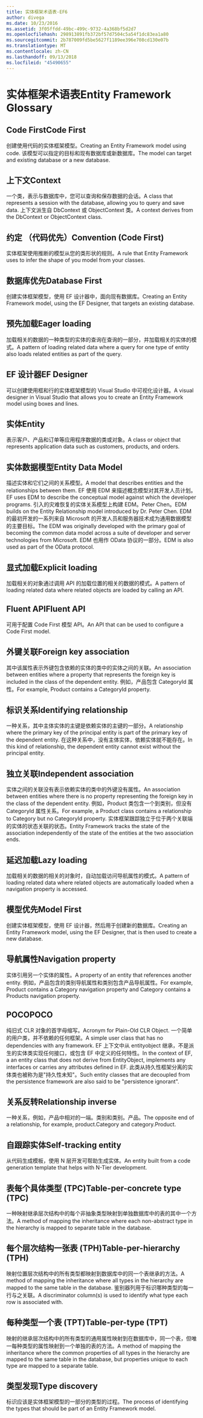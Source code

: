 ```yaml
---
title: 实体框架术语表-EF6
author: divega
ms.date: 10/23/2016
ms.assetid: 3f05ffdd-49bc-499c-9732-4a368bf5d2d7
ms.openlocfilehash: 298913891fb372bf57d7504c5a54f1dc83ea1a80
ms.sourcegitcommit: 2b787009fd5be5627f1189ee396e708cd130e07b
ms.translationtype: MT
ms.contentlocale: zh-CN
ms.lasthandoff: 09/13/2018
ms.locfileid: "45490655"
---
```

# <a name="entity-framework-glossary"></a><span data-ttu-id="65519-102">实体框架术语表</span><span class="sxs-lookup"><span data-stu-id="65519-102">Entity Framework Glossary</span></span>
## <a name="code-first"></a><span data-ttu-id="65519-103">Code First</span><span class="sxs-lookup"><span data-stu-id="65519-103">Code First</span></span>
<span data-ttu-id="65519-104">创建使用代码的实体框架模型。</span><span class="sxs-lookup"><span data-stu-id="65519-104">Creating an Entity Framework model using code.</span></span> <span data-ttu-id="65519-105">该模型可以指定的目标和现有数据库或新数据库。</span><span class="sxs-lookup"><span data-stu-id="65519-105">The model can target and existing database or a new database.</span></span>

## <a name="context"></a><span data-ttu-id="65519-106">上下文</span><span class="sxs-lookup"><span data-stu-id="65519-106">Context</span></span>
<span data-ttu-id="65519-107">一个类，表示与数据库中，您可以查询和保存数据的会话。</span><span class="sxs-lookup"><span data-stu-id="65519-107">A class that represents a session with the database, allowing you to query and save data.</span></span> <span data-ttu-id="65519-108">上下文派生自 DbContext 或 ObjectContext 类。</span><span class="sxs-lookup"><span data-stu-id="65519-108">A context derives from the DbContext or ObjectContext class.</span></span>

## <a name="convention-code-first"></a><span data-ttu-id="65519-109">约定 （代码优先）</span><span class="sxs-lookup"><span data-stu-id="65519-109">Convention (Code First)</span></span>
<span data-ttu-id="65519-110">实体框架使用推断的模型从您的类形状的规则。</span><span class="sxs-lookup"><span data-stu-id="65519-110">A rule that Entity Framework uses to infer the shape of you model from your classes.</span></span>

## <a name="database-first"></a><span data-ttu-id="65519-111">数据库优先</span><span class="sxs-lookup"><span data-stu-id="65519-111">Database First</span></span>
<span data-ttu-id="65519-112">创建实体框架模型，使用 EF 设计器中，面向现有数据库。</span><span class="sxs-lookup"><span data-stu-id="65519-112">Creating an Entity Framework model, using the EF Designer, that targets an existing database.</span></span>

## <a name="eager-loading"></a><span data-ttu-id="65519-113">预先加载</span><span class="sxs-lookup"><span data-stu-id="65519-113">Eager loading</span></span>
<span data-ttu-id="65519-114">加载相关的数据的一种类型的实体的查询在查询的一部分，并加载相关的实体的模式。</span><span class="sxs-lookup"><span data-stu-id="65519-114">A pattern of loading related data where a query for one type of entity also loads related entities as part of the query.</span></span>

## <a name="ef-designer"></a><span data-ttu-id="65519-115">EF 设计器</span><span class="sxs-lookup"><span data-stu-id="65519-115">EF Designer</span></span>
<span data-ttu-id="65519-116">可以创建使用框和行的实体框架模型的 Visual Studio 中可视化设计器。</span><span class="sxs-lookup"><span data-stu-id="65519-116">A visual designer in Visual Studio that allows you to create an Entity Framework model using boxes and lines.</span></span>

## <a name="entity"></a><span data-ttu-id="65519-117">实体</span><span class="sxs-lookup"><span data-stu-id="65519-117">Entity</span></span>
<span data-ttu-id="65519-118">表示客户、产品和订单等应用程序数据的类或对象。</span><span class="sxs-lookup"><span data-stu-id="65519-118">A class or object that represents application data such as customers, products, and orders.</span></span>

## <a name="entity-data-model"></a><span data-ttu-id="65519-119">实体数据模型</span><span class="sxs-lookup"><span data-stu-id="65519-119">Entity Data Model</span></span>
<span data-ttu-id="65519-120">描述实体和它们之间的关系模型。</span><span class="sxs-lookup"><span data-stu-id="65519-120">A model that describes entities and the relationships between them.</span></span> <span data-ttu-id="65519-121">EF 使用 EDM 来描述概念模型对其开发人员计划。</span><span class="sxs-lookup"><span data-stu-id="65519-121">EF uses EDM to describe the conceptual model against which the developer programs.</span></span> <span data-ttu-id="65519-122">引入的灾难恢复的实体关系模型上构建 EDM。Peter Chen。</span><span class="sxs-lookup"><span data-stu-id="65519-122">EDM builds on the Entity Relationship model introduced by Dr. Peter Chen.</span></span> <span data-ttu-id="65519-123">EDM 的最初开发的一系列来自 Microsoft 的开发人员和服务器技术成为通用数据模型的主要目标。</span><span class="sxs-lookup"><span data-stu-id="65519-123">The EDM was originally developed with the primary goal of becoming the common data model across a suite of developer and server technologies from Microsoft.</span></span> <span data-ttu-id="65519-124">EDM 也用作 OData 协议的一部分。</span><span class="sxs-lookup"><span data-stu-id="65519-124">EDM is also used as part of the OData protocol.</span></span>

## <a name="explicit-loading"></a><span data-ttu-id="65519-125">显式加载</span><span class="sxs-lookup"><span data-stu-id="65519-125">Explicit loading</span></span>
<span data-ttu-id="65519-126">加载相关的对象通过调用 API 的加载位置的相关的数据的模式。</span><span class="sxs-lookup"><span data-stu-id="65519-126">A pattern of loading related data where related objects are loaded by calling an API.</span></span>

## <a name="fluent-api"></a><span data-ttu-id="65519-127">Fluent API</span><span class="sxs-lookup"><span data-stu-id="65519-127">Fluent API</span></span>
<span data-ttu-id="65519-128">可用于配置 Code First 模型 API。</span><span class="sxs-lookup"><span data-stu-id="65519-128">An API that can be used to configure a Code First model.</span></span>

## <a name="foreign-key-association"></a><span data-ttu-id="65519-129">外键关联</span><span class="sxs-lookup"><span data-stu-id="65519-129">Foreign key association</span></span>
<span data-ttu-id="65519-130">其中该属性表示外键包含依赖的实体的类中的实体之间的关联。</span><span class="sxs-lookup"><span data-stu-id="65519-130">An association between entities where a property that represents the foreign key is included in the class of the dependent entity.</span></span> <span data-ttu-id="65519-131">例如，产品包含 CategoryId 属性。</span><span class="sxs-lookup"><span data-stu-id="65519-131">For example, Product contains a CategoryId property.</span></span>

## <a name="identifying-relationship"></a><span data-ttu-id="65519-132">标识关系</span><span class="sxs-lookup"><span data-stu-id="65519-132">Identifying relationship</span></span>
<span data-ttu-id="65519-133">一种关系，其中主体实体的主键是依赖实体的主键的一部分。</span><span class="sxs-lookup"><span data-stu-id="65519-133">A relationship where the primary key of the principal entity is part of the primary key of the dependent entity.</span></span> <span data-ttu-id="65519-134">在这种关系中，没有主体实体，依赖实体就不能存在。</span><span class="sxs-lookup"><span data-stu-id="65519-134">In this kind of relationship, the dependent entity cannot exist without the principal entity.</span></span>

## <a name="independent-association"></a><span data-ttu-id="65519-135">独立关联</span><span class="sxs-lookup"><span data-stu-id="65519-135">Independent association</span></span>
<span data-ttu-id="65519-136">实体之间的关联没有表示依赖实体的类中的外键没有属性。</span><span class="sxs-lookup"><span data-stu-id="65519-136">An association between entities where there is no property representing the foreign key in the class of the dependent entity.</span></span> <span data-ttu-id="65519-137">例如，Product 类包含一个到类别，但没有 CategoryId 属性关系。</span><span class="sxs-lookup"><span data-stu-id="65519-137">For example, a Product class contains a relationship to Category but no CategoryId property.</span></span> <span data-ttu-id="65519-138">实体框架跟踪独立于位于两个关联端的实体的状态关联的状态。</span><span class="sxs-lookup"><span data-stu-id="65519-138">Entity Framework tracks the state of the association independently of the state of the entities at the two association ends.</span></span>

## <a name="lazy-loading"></a><span data-ttu-id="65519-139">延迟加载</span><span class="sxs-lookup"><span data-stu-id="65519-139">Lazy loading</span></span>
<span data-ttu-id="65519-140">加载相关的数据的相关的对象时，自动加载访问导航属性的模式。</span><span class="sxs-lookup"><span data-stu-id="65519-140">A pattern of loading related data where related objects are automatically loaded when a navigation property is accessed.</span></span>

## <a name="model-first"></a><span data-ttu-id="65519-141">模型优先</span><span class="sxs-lookup"><span data-stu-id="65519-141">Model First</span></span>
<span data-ttu-id="65519-142">创建实体框架模型，使用 EF 设计器，然后用于创建新的数据库。</span><span class="sxs-lookup"><span data-stu-id="65519-142">Creating an Entity Framework model, using the EF Designer, that is then used to create a new database.</span></span>

## <a name="navigation-property"></a><span data-ttu-id="65519-143">导航属性</span><span class="sxs-lookup"><span data-stu-id="65519-143">Navigation property</span></span>
<span data-ttu-id="65519-144">实体引用另一个实体的属性。</span><span class="sxs-lookup"><span data-stu-id="65519-144">A property of an entity that references another entity.</span></span> <span data-ttu-id="65519-145">例如，产品包含的类别导航属性和类别包含产品导航属性。</span><span class="sxs-lookup"><span data-stu-id="65519-145">For example, Product contains a Category navigation property and Category contains a Products navigation property.</span></span>

## <a name="poco"></a><span data-ttu-id="65519-146">POCO</span><span class="sxs-lookup"><span data-stu-id="65519-146">POCO</span></span>
<span data-ttu-id="65519-147">纯旧式 CLR 对象的首字母缩写。</span><span class="sxs-lookup"><span data-stu-id="65519-147">Acronym for Plain-Old CLR Object.</span></span> <span data-ttu-id="65519-148">一个简单的用户类，并不依赖的任何框架。</span><span class="sxs-lookup"><span data-stu-id="65519-148">A simple user class that has no dependencies with any framework.</span></span> <span data-ttu-id="65519-149">EF 上下文中从 entityobject 继承，不是派生的实体类实现任何接口，或包含 EF 中定义的任何特性。</span><span class="sxs-lookup"><span data-stu-id="65519-149">In the context of EF, a an entity class that does not derive from EntityObject, implements any interfaces or carries any attributes defined in EF.</span></span> <span data-ttu-id="65519-150">此类从持久性框架分离的实体类也被称为是"持久性未知"。</span><span class="sxs-lookup"><span data-stu-id="65519-150">Such entity classes that are decoupled from the persistence framework are also said to be "persistence ignorant".</span></span>  

## <a name="relationship-inverse"></a><span data-ttu-id="65519-151">关系反转</span><span class="sxs-lookup"><span data-stu-id="65519-151">Relationship inverse</span></span>
<span data-ttu-id="65519-152">一种关系，例如，产品中相对的一端。类别和类别。产品。</span><span class="sxs-lookup"><span data-stu-id="65519-152">The opposite end of a relationship, for example, product.Category and category.Product.</span></span>

## <a name="self-tracking-entity"></a><span data-ttu-id="65519-153">自跟踪实体</span><span class="sxs-lookup"><span data-stu-id="65519-153">Self-tracking entity</span></span>
<span data-ttu-id="65519-154">从代码生成模板，使用 N 层开发可帮助生成实体。</span><span class="sxs-lookup"><span data-stu-id="65519-154">An entity built from a code generation template that helps with N-Tier development.</span></span>

## <a name="table-per-concrete-type-tpc"></a><span data-ttu-id="65519-155">表每个具体类型 (TPC)</span><span class="sxs-lookup"><span data-stu-id="65519-155">Table-per-concrete type (TPC)</span></span>
<span data-ttu-id="65519-156">一种映射继承层次结构中的每个非抽象类型映射到单独数据库中的表的其中一个方法。</span><span class="sxs-lookup"><span data-stu-id="65519-156">A method of mapping the inheritance where each non-abstract type in the hierarchy is mapped to separate table in the database.</span></span>

## <a name="table-per-hierarchy-tph"></a><span data-ttu-id="65519-157">每个层次结构一张表 (TPH)</span><span class="sxs-lookup"><span data-stu-id="65519-157">Table-per-hierarchy (TPH)</span></span>
<span data-ttu-id="65519-158">映射位置层次结构中的所有类型都映射到数据库中的同一个表继承的方法。</span><span class="sxs-lookup"><span data-stu-id="65519-158">A method of mapping the inheritance where all types in the hierarchy are mapped to the same table in the database.</span></span> <span data-ttu-id="65519-159">鉴别器列用于标识哪种类型的每一行与之关联。</span><span class="sxs-lookup"><span data-stu-id="65519-159">A discriminator column(s) is used to identify what type each row is associated with.</span></span>

## <a name="table-per-type-tpt"></a><span data-ttu-id="65519-160">每种类型一个表 (TPT)</span><span class="sxs-lookup"><span data-stu-id="65519-160">Table-per-type (TPT)</span></span>
<span data-ttu-id="65519-161">映射的继承层次结构中的所有类型的通用属性映射到在数据库中，同一个表，但唯一每种类型的属性映射到一个单独的表的方法。</span><span class="sxs-lookup"><span data-stu-id="65519-161">A method of mapping the inheritance where the common properties of all types in the hierarchy are mapped to the same table in the database, but properties unique to each type are mapped to a separate table.</span></span>

## <a name="type-discovery"></a><span data-ttu-id="65519-162">类型发现</span><span class="sxs-lookup"><span data-stu-id="65519-162">Type discovery</span></span>
<span data-ttu-id="65519-163">标识应该是实体框架模型的一部分的类型的过程。</span><span class="sxs-lookup"><span data-stu-id="65519-163">The process of identifying the types that should be part of an Entity Framework model.</span></span>
